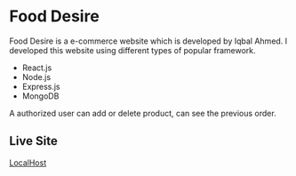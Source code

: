 # Food Desire
Food Desire is a e-commerce website which is developed by Iqbal Ahmed. I developed this website using different types of popular framework.

* React.js
* Node.js
* Express.js
* MongoDB

A authorized user can add or delete product, can see the previous order.

## Live Site
[LocalHost](http://localhost:3000/home)
